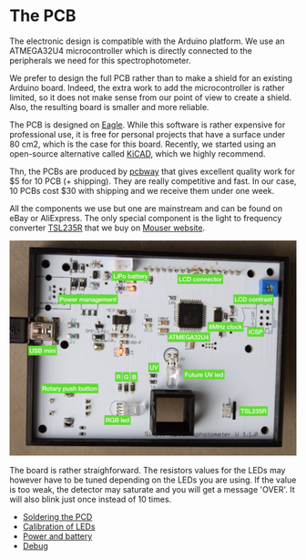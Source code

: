 # The PCB

The electronic design is compatible with the Arduino platform. We use an
ATMEGA32U4 microcontroller which is directly connected to the peripherals we need for this spectrophotometer.

We prefer to design the full PCB rather than to make a shield for an existing Arduino board. Indeed, the extra work to add the microcontroller is rather limited, so it does not make sense from our point of view to create a shield. Also, the resulting board is smaller and more reliable.

The PCB is designed on [Eagle](https://kicad-pcb.org/). While
this software is rather expensive for professional use, it is free for personal projects
that have a surface under 80 cm2, which is the case for this board. Recently, we started using an open-source alternative called [KiCAD](https://www.autodesk.com/products/eagle/overview), which we highly recommend.

Thn, the PCBs are produced by [pcbway](https://www.pcbway.com/) that gives excellent
quality work for $5 for 10 PCB (+ shipping). They are really competitive and
fast. In our case, 10 PCBs cost $30 with shipping and we receive them under one week.

All the components we use but one are mainstream and can be found on eBay or AliExpress. The only special component is the light to frequency converter [TSL235R](https://www.sparkfun.com/datasheets/Sensors/Imaging/TSL235R-LF.pdf)
that we buy on [Mouser website](http://www.mouser.com).

![pcb-description.001.jpeg](pcb-description.001.jpeg)

The board is rather straighforward. The resistors values for the LEDs may however have to be tuned depending on the LEDs you are using.
If the value is too weak, the detector may saturate and you will get a message 'OVER'. It will also blink just once instead of 10 times.

- [Soldering the PCD](solder/README.md)
- [Calibration of LEDs](calibration/README.md)
- [Power and battery](power/README.md)
- [Debug](voltages/README.md)
